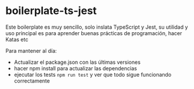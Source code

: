 # boilerplate-ts-jest

Este boilerplate es muy sencillo, solo inslata TypeScript y Jest, su utilidad y uso principal es para aprender buenas prácticas de programación, hacer Katas etc

Para mantener al día:

- Actualizar el package.json con las últimas versiones
- hacer npm install para actualizar las dependencias
- ejecutar los tests `npm run test` y ver que todo sigue funcionando correctamente
